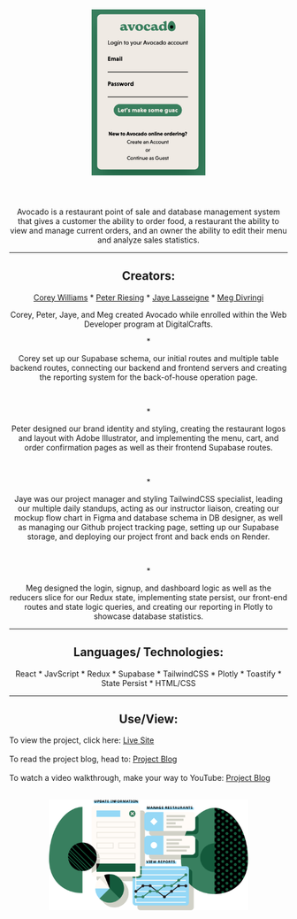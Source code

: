 <h1 align="center"> 
<img height="300px" src="Avocado/public/items/Avocado.png" alt="brand">
</h1>

<br>
<p align="center">
Avocado is a restaurant point of sale and database management system that gives a customer the ability to order food, a restaurant the ability to view and manage current orders, and an owner the ability to edit their menu and analyze sales statistics.
</p>

---

<h2 align="center">Creators:</h2>
<p align="center">
<a href="https://github.com/corewill">Corey Williams</a>
* <a href="https://github.com/peterriesing">Peter Riesing</a>
* <a href="https://github.com/Lasseignejk">Jaye Lasseigne</a>
* <a href="https://github.com/Meg-Div">Meg Divringi</a>

<p align="center">Corey, Peter, Jaye, and Meg created Avocado while enrolled within the Web Developer program at DigitalCrafts. 
</p>

<p align="center">*</p>
<p align="center">Corey set up our Supabase schema, our initial routes and multiple table backend routes, connecting our backend and frontend servers and creating the reporting system for the back-of-house operation page.
</p>
<br>

<p align="center">*</p>
<p align="center">Peter designed our brand identity and styling, creating the restaurant logos and layout with Adobe Illustrator, and implementing the menu, cart, and order confirmation pages as well as their frontend Supabase routes. 
</p>
<br>
<p align="center">*</p>
<p align="center">Jaye was our project manager and styling TailwindCSS specialist, leading our multiple daily standups, acting as our instructor liaison, creating our mockup flow chart in Figma and database schema in DB designer, as well as managing our Github project tracking page, setting up our Supabase storage, and deploying our project front and back ends on Render. 
</p>
<br>
<p align="center">*</p>
<p align="center">Meg designed the login, signup, and dashboard logic as well as the reducers slice for our Redux state, implementing state persist, our front-end routes and state logic queries, and creating our reporting in Plotly to showcase database statistics.
</p>

---

<h2 align="center">Languages/ Technologies:</h2>
<p align="center">
React
* JavScript
* Redux
* Supabase
* TailwindCSS
* Plotly
* Toastify
* State Persist
* HTML/CSS
</p>

---

<h2 align="center">Use/View:</h2>
To view the project, click here: <a href="https://avocado-frontend.onrender.com/">Live Site</a>
<br><br>
To read the project blog, head to: <a href="https://dev.to/megdiv/avocado-3im3
">Project Blog</a>
<br><br>
To watch a video walkthrough, make your way to YouTube: <a href="https://www.youtube.com/watch?v=wsLZCA090U4
">Project Blog</a>

<br>

<br>
<p align="center"> 
<img height="200px" src="Avocado/public/items/dashboard_illustration.svg" alt="brand"> 
</p>
